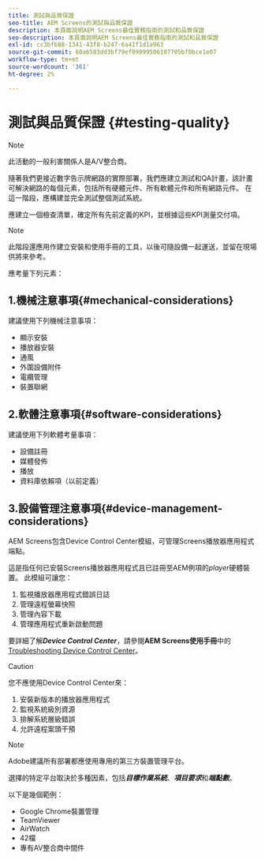 ```yaml
---
title: 測試與品質保證
seo-title: AEM Screens的測試與品質保證
description: 本頁面說明AEM Screens最佳實務指南的測試和品質保證
seo-description: 本頁面說明AEM Screens最佳實務指南的測試和品質保證
exl-id: cc3bfb88-1341-43f8-b247-6a41f1d1a963
source-git-commit: 60a6583dd3bf79ef09099506107705bf0bce1e07
workflow-type: tm+mt
source-wordcount: '361'
ht-degree: 2%

---
```


# 測試與品質保證 {#testing-quality}

>[!NOTE]
>此活動的一般利害關係人是A/V整合商。

隨著我們更接近數字告示牌網路的實際部署，我們應建立測試和QA計畫，該計畫可解決網路的每個元素，包括所有硬體元件、所有軟體元件和所有網路元件。
在這一階段，應構建並完全測試整個測試系統。

應建立一個檢查清單，確定所有先前定義的KPI，並根據這些KPI測量交付項。

>[!NOTE]
>
>此階段還應用作建立安裝和使用手冊的工具，以後可隨設備一起運送，並留在現場供將來參考。

應考量下列元素：

## 1.機械注意事項{#mechanical-considerations}

建議使用下列機械注意事項：

* 顯示安裝
* 播放器安裝
* 通風
* 外圍設備附件
* 電纜管理
* 裝置聯網

## 2.軟體注意事項{#software-considerations}

建議使用下列軟體考量事項：

* 設備註冊
* 媒體發佈
* 播放
* 資料庫依賴項（以前定義）


## 3.設備管理注意事項{#device-management-considerations}

AEM Screens包含Device Control Center模組，可管理Screens播放器應用程式端點。

這是指任何已安裝Screens播放器應用程式且已註冊至AEM例項的&#x200B;*player*硬體裝置。
此模組可讓您：

1. 監視播放器應用程式錯誤日誌
1. 管理遠程螢幕快照
1. 管理內容下載
1. 管理應用程式重新啟動問題

要詳細了解&#x200B;***Device Control Center***，請參閱&#x200B;**AEM Screens使用手冊**&#x200B;中的[Troubleshooting Device Control Center](https://helpx.adobe.com/experience-manager/6-5/screens/using/monitoring-screens.html)。

>[!CAUTION]
>
> 您不應使用Device Control Center來：
> 1. 安裝新版本的播放器應用程式
> 1. 監視系統級別資源
> 1. 排解系統層級錯誤
> 1. 允許遠程案頭干預



>[!NOTE]
>
> Adobe建議所有部署都應使用專用的第三方裝置管理平台。

選擇的特定平台取決於多種因素，包括&#x200B;***目標作業系統***、***項目要求***&#x200B;和&#x200B;***端點數***。

以下是幾個範例：

* Google Chrome裝置管理
* TeamViewer
* AirWatch
* 42檔
* 專有AV整合商中間件

